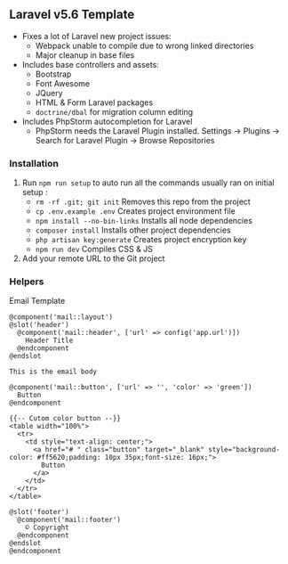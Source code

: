 ## Laravel v5.6 Template

- Fixes a lot of Laravel new project issues:
  - Webpack unable to compile due to wrong linked directories
  - Major cleanup in base files
- Includes base controllers and assets:
  - Bootstrap
  - Font Awesome
  - JQuery
  - HTML & Form Laravel packages
  - `doctrine/dbal` for migration column editing
- Includes PhpStorm autocompletion for Laravel
  - PhpStorm needs the Laravel Plugin installed. Settings -> Plugins -> Search for Laravel Plugin -> Browse Repositories 

### Installation
1) Run `npm run setup` to auto run all the commands usually ran on initial setup :
    * `rm -rf .git; git init`  Removes this repo from the project
    * `cp .env.example .env`  Creates project environment file
  	* `npm install --no-bin-links`  Installs all node dependencies
  	* `composer install`  Installs other project dependencies
  	* `php artisan key:generate`  Creates project encryption key
  	* `npm run dev`  Compiles CSS & JS
2) Add your remote URL to the Git project

### Helpers
Email Template
```
@component('mail::layout')
@slot('header')
  @component('mail::header', ['url' => config('app.url')])
    Header Title
  @endcomponent
@endslot

This is the email body
    
@component('mail::button', ['url' => '', 'color' => 'green'])
  Button
@endcomponent

{{-- Cutom color button --}}
<table width="100%">
  <tr>
    <td style="text-align: center;">
      <a href="# " class="button" target="_blank" style="background-color: #ff5620;padding: 10px 35px;font-size: 16px;">
        Button
      </a>
    </td>
  </tr>
</table>

@slot('footer')
  @component('mail::footer')
    © Copyright
  @endcomponent
@endslot
@endcomponent
```
